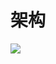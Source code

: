 # 架构

![](https://user-images.githubusercontent.com/1846319/225553724-94c34e58-9dca-4184-afbf-76b8b88b04c7.png)
